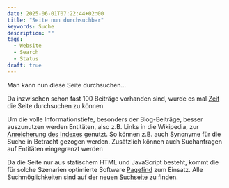 ```yaml
---
date: 2025-06-01T07:22:44+02:00
title: "Seite nun durchsuchbar"
keywords: Suche
description: ""
tags:
  - Website
  - Search
  - Status
draft: true
---
```


Man kann nun diese Seite durchsuchen...
<!--more-->

Da inzwischen schon fast 100 Beiträge vorhanden sind, wurde es mal [Zeit](/post/tag-pairs/) die Seite durchsuchen zu können.

Um die volle Informationstiefe, besonders der Blog-Beiträge, besser auszunutzen werden Entitäten, also z.B. Links in die Wikipedia, zur [Anreicherung des Indexes](/post/configure-pagefind) genutzt. So können z.B. auch Synonyme für die Suche in Betracht gezogen werden. Zusätzlich können auch Suchanfragen auf Entitäten eingegrenzt werden

Da die Seite nur aus statischem HTML und JavaScript besteht, kommt die für solche Szenarien optimierte Software [Pagefind](https://pagefind.app/) zum Einsatz. Alle Suchmöglichkeiten sind auf der neuen [Suchseite](/search/) zu finden.
